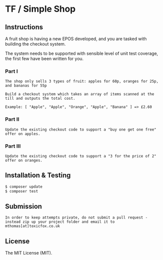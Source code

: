 # TF / Simple Shop

## Instructions

A fruit shop is having a new EPOS developed, and you are tasked with building the checkout system.

The system needs to be supported with sensible level of unit test coverage, the first few have been written for you.

### Part I

```
The shop only sells 3 types of fruit: apples for 60p, oranges for 25p, and bananas for 55p

Build a checkout system which takes an array of items scanned at the till and outputs the total cost.

Example: [ "Apple", "Apple", "Orange", "Apple", "Banana" ] => £2.60
```

### Part II

```
Update the existing checkout code to support a "buy one get one free" offer on apples.
```

### Part III

```
Update the existing checkout code to support a "3 for the price of 2" offer on oranges.
```


## Installation & Testing

``` bash
$ composer update
$ composer test
```

## Submission

```
In order to keep attempts private, do not submit a pull request - instead zip up your project folder and email it to mthomas[at]toxicfox.co.uk
```


## License

The MIT License (MIT).

